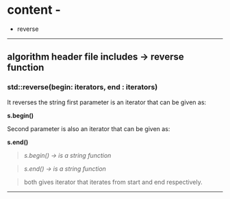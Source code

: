 # content - 

* reverse

-----

## algorithm header file includes -> reverse function

### std::reverse(begin: iterators, end : iterators) 


It reverses the string first parameter is an iterator that can be given as:


**s.begin()**


Second parameter is also an iterator that can be given as:


**s.end()** 


> *s.begin() -> is a string function*

> *s.end() -> is a string function*

> both gives iterator that iterates from start and end
respectively.

-----